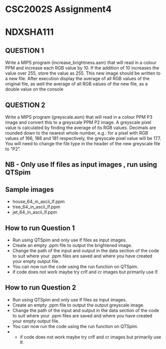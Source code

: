 # CSC2002S Assignment4
# NDXSHA111

## QUESTION 1
Write a MIPS program (increase_brightness.asm) that will read in a colour PPM and increase each RGB value by 10. If the addition of 10 increases the value over 255, store the value as 255. This new image should be written to a new file. After execution display the average of all RGB values of the original file, as well the average of all RGB values of the new file, as a double value on the console

## QUESTION 2
Write a MIPS program (greyscale.asm) that will read in a colour PPM P3 image and convert this to a greyscale PPM P2 image. A greyscale pixel value is calculated by finding the average of its RGB values. Decimals are rounded down to the nearest whole number, e.g.: for a pixel with RGB values of 166, 186 and 181 respectively, the greyscale pixel value will be 177. You will need to change the file type in the header of the new greyscale file to “P2”.

## NB - Only use lf files as input images , run using QTSpim
## Sample images
- house_64_in_ascii_lf.ppm
- tree_64_in_ascii_lf.ppm
- jet_64_in_ascii_lf.ppm
  
## How to run Question 1
- Run using QTSpim and only use lf files as input images.
- Create an empty .ppm file to output the brightened image.
- Change the path of the input and output in the data section of the code to suit where your .ppm files are saved and where you have created your empty output file.
- You can now run the code using the run function on QTSpim.
- if code does not work maybe try crlf and cr images but primarily use lf.
  
## How to run Question 2
- Run using QTSpim and only use lf files as input images.
- Create an empty .ppm file to output the output greyscale image.
- Change the path of the input and output in the data section of the code to suit where your .ppm files are saved and where you have created your empty output file.
- You can now run the code using the run function on QTSpim.
- - if code does not work maybe try crlf and cr images but primarily use lf.
